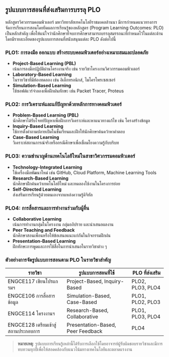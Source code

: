 ## รูปแบบการสอนที่ส่งเสริมการบรรลุ PLO  

หลักสูตรวิศวกรรมคอมพิวเตอร์ มหาวิทยาลัยเทคโนโลยีราชมงคลล้านนา มีการกำหนดแนวทางการจัดการเรียนการสอนโดยยึดผลการเรียนรู้ของหลักสูตร (Program Learning Outcomes: PLO) เป็นหลักสำคัญ เพื่อให้แน่ใจว่านักศึกษาที่จบการศึกษาสามารถบรรลุสมรรถนะที่กำหนดไว้ในแต่ละด้าน โดยมีรายละเอียดของรูปแบบการสอนที่สนับสนุนแต่ละ PLO ดังต่อไปนี้

### PLO1: การลงมือ ออกแบบ สร้างระบบคอมพิวเตอร์อย่างเหมาะสมและปลอดภัย
- **Project-Based Learning (PBL)**  
  เน้นการลงมือปฏิบัติผ่านโครงงานจริง เช่น รายวิชาโครงงานวิศวกรรมคอมพิวเตอร์
- **Laboratory-Based Learning**  
  ในรายวิชาที่มีห้องทดลอง เช่น อิเล็กทรอนิกส์, ไมโครโพรเซสเซอร์
- **Simulation-Based Learning**  
  ใช้ซอฟต์แวร์จำลองเพื่อฝึกฝนทักษะ เช่น Packet Tracer, Proteus

### PLO2: การวิเคราะห์และแก้ปัญหาด้วยหลักการทางคอมพิวเตอร์
- **Problem-Based Learning (PBL)**  
  นักศึกษาได้รับโจทย์ปัญหาเพื่อฝึกการวิเคราะห์และหาแนวทางแก้ไข เช่น โครงสร้างข้อมูล
- **Inquiry-Based Learning**  
  ใช้การตั้งคำถามปลายเปิดในชั้นเรียนและฝึกให้นักศึกษาค้นคว้าหาคำตอบ
- **Case-Based Learning**  
  วิเคราะห์สถานการณ์จริงหรือกรณีศึกษาเพื่อเชื่อมโยงความรู้กับบริบท

### PLO3: ความชำนาญด้านเทคโนโลยีใหม่ในสาขาวิศวกรรมคอมพิวเตอร์
- **Technology-Integrated Learning**  
  ใช้เครื่องมือพัฒนาใหม่ เช่น GitHub, Cloud Platform, Machine Learning Tools
- **Research-Based Learning**  
  นักศึกษาฝึกค้นคว้าเทคโนโลยีใหม่ และทดลองใช้งานในโครงการย่อย
- **Self-Directed Learning**  
  ส่งเสริมการเรียนรู้ด้วยตนเองจากแหล่งความรู้ดิจิทัล

### PLO4: การสื่อสารและการทำงานร่วมกับผู้อื่น
- **Collaborative Learning**  
  เน้นการทำงานกลุ่มในโครงงาน กลุ่มอภิปราย และนำเสนอผลงาน
- **Peer Teaching and Feedback**  
  นักศึกษาสอนเพื่อนหรือให้ข้อเสนอแนะแก่กันในกิจกรรมฝึกฝน
- **Presentation-Based Learning**  
  ฝึกทักษะการพูดและการใช้สื่อในการนำเสนอในรายวิชาต่าง ๆ

### ตัวอย่างการจัดรูปแบบการสอนตาม PLO ในรายวิชาสำคัญ

| รายวิชา                    | รูปแบบการสอนที่ใช้                    | PLO ที่ส่งเสริม |
|----------------------------|----------------------------------------|------------------|
| ENGCE117 เขียนโปรแกรมฯ     | Project-Based, Inquiry-Based           | PLO2, PLO3, PLO4 |
| ENGCE106 การสื่อสารข้อมูล   | Simulation-Based, Case-Based           | PLO1, PLO2, PLO3 |
| ENGCE114 โครงงานฯ          | Research-Based, Collaborative          | PLO1, PLO3, PLO4 |
| ENGCE128 เตรียมเข้าสู่สถานประกอบการ | Presentation-Based, Peer Feedback    | PLO4             |

> **หมายเหตุ**: รูปแบบการเรียนรู้เหล่านี้ได้รับการเลือกใช้โดยอาจารย์ผู้รับผิดชอบรายวิชาและมีการทบทวนทุกปีเพื่อให้สอดคล้องกับแนวโน้มทางเทคโนโลยีและตลาดแรงงาน
